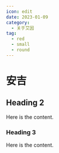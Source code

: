 ```yaml
---
icon: edit
date: 2023-01-09
category:
  - 关于艾因
tag:
  - red
  - small
  - round
---
```


# 安吉

## Heading 2

Here is the content.

### Heading 3

Here is the content.
